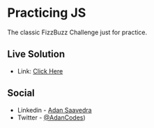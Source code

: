# Practicing JS

The classic FizzBuzz Challenge just for practice.

## Live Solution

- Link: [Click Here](https://adansaavedra.github.io/FizzBuzz-Challenge/)

## Social

- Linkedin - [Adan Saavedra](https://www.linkedin.com/in/adansaavedra/)
- Twitter - [@AdanCodes](https://twitter.com/AdanCodes))
